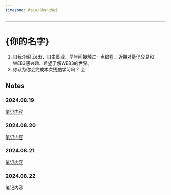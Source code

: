 ```yaml
---
timezone: Asia/Shanghai
---
```


---

# {你的名字}

1. 自我介绍
	Zedz、自由职业、早年间接触过一点编程、近期对量化交易和WEB3感兴趣、希望了解WEB3的世界。
2. 你认为你会完成本次残酷学习吗？
	会

## Notes

<!-- Content_START -->

### 2024.08.19

[笔记内容](https://gigantic-bandicoot-5c1.notion.site/Day-2024-08-19-3b7c88f2e7734cae874918a8af0fa11c?pvs=4)

### 2024.08.20

[笔记内容](https://gigantic-bandicoot-5c1.notion.site/Day-2024-8-20-df4de23a77a046bd83c5da0a46b201ae?pvs=4)

### 2024.08.21

[笔记内容](https://gigantic-bandicoot-5c1.notion.site/Day-2024-8-21-bede72257be14a2d806c252e05cdc72c?pvs=4)

### 2024.08.22

笔记内容

<!-- Content_END -->
